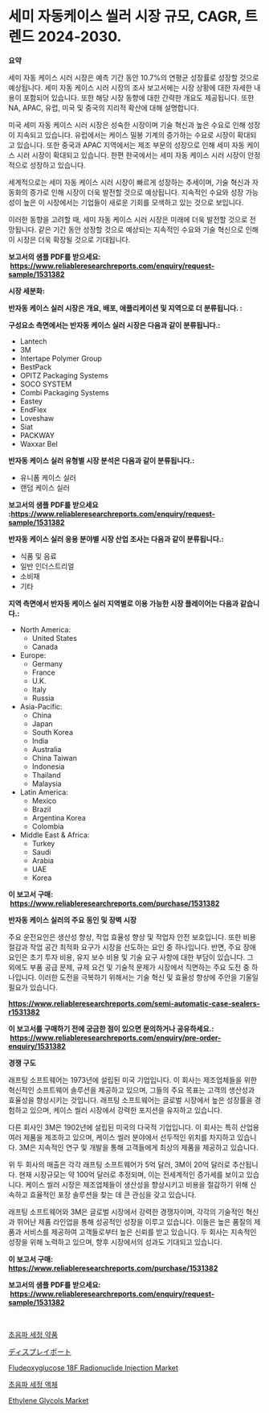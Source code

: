 <p><h1>세미 자동케이스 씰러 시장 규모, CAGR, 트렌드 2024-2030.</h1></p><p><strong>요약</strong></p>
<p><p>세미 자동 케이스 시러 시장은 예측 기간 동안 10.7%의 연평균 성장률로 성장할 것으로 예상됩니다. 세미 자동 케이스 시러 시장의 조사 보고서에는 시장 상황에 대한 자세한 내용이 포함되어 있습니다. 또한 해당 시장 동향에 대한 간략한 개요도 제공됩니다. 또한 NA, APAC, 유럽, 미국 및 중국의 지리적 확산에 대해 설명합니다.</p><p>미국 세미 자동 케이스 시러 시장은 성숙한 시장이며 기술 혁신과 높은 수요로 인해 성장이 지속되고 있습니다. 유럽에서는 케이스 밀봉 기계의 증가하는 수요로 시장이 확대되고 있습니다. 또한 중국과 APAC 지역에서는 제조 부문의 성장으로 인해 세미 자동 케이스 시러 시장이 확대되고 있습니다. 한편 한국에서는 세미 자동 케이스 시러 시장이 안정적으로 성장하고 있습니다.</p><p>세계적으로는 세미 자동 케이스 시러 시장이 빠르게 성장하는 추세이며, 기술 혁신과 자동화의 증가로 인해 시장이 더욱 발전할 것으로 예상됩니다. 지속적인 수요와 성장 가능성이 높은 이 시장에서는 기업들이 새로운 기회를 모색하고 있는 것으로 보입니다.</p><p>이러한 동향을 고려할 때, 세미 자동 케이스 시러 시장은 미래에 더욱 발전할 것으로 전망됩니다. 같은 기간 동안 성장할 것으로 예상되는 지속적인 수요와 기술 혁신으로 인해 이 시장은 더욱 확장될 것으로 기대됩니다.</p></p>
<p><strong>보고서의 샘플 PDF를 받으세요: &nbsp;<a href="https://www.reliableresearchreports.com/enquiry/request-sample/1531382">https://www.reliableresearchreports.com/enquiry/request-sample/1531382</a></strong></p>
<p><strong>시장 세분화:</strong></p>
<p><strong> 반자동 케이스 실러 시장은 개요, 배포, 애플리케이션 및 지역으로 더 분류됩니다. :</strong></p>
<p><strong>구성요소 측면에서는 반자동 케이스 실러 시장은 다음과 같이 분류됩니다.:</strong></p>
<p><ul><li>Lantech</li><li>3M</li><li>Intertape Polymer Group</li><li>BestPack</li><li>OPITZ Packaging Systems</li><li>SOCO SYSTEM</li><li>Combi Packaging Systems</li><li>Eastey</li><li>EndFlex</li><li>Loveshaw</li><li>Siat</li><li>PACKWAY</li><li>Waxxar Bel</li></ul></p>
<p><strong> 반자동 케이스 실러 유형별 시장 분석은 다음과 같이 분류됩니다.:</strong></p>
<p><ul><li>유니폼 케이스 실러</li><li>랜덤 케이스 실러</li></ul></p>
<p><strong>보고서의 샘플 PDF를 받으세요 :<a href="https://www.reliableresearchreports.com/enquiry/request-sample/1531382">https://www.reliableresearchreports.com/enquiry/request-sample/1531382</a></strong></p>
<p><strong> 반자동 케이스 실러 응용 분야별 시장 산업 조사는 다음과 같이 분류됩니다.:</strong></p>
<p><ul><li>식품 및 음료</li><li>일반 인더스트리얼</li><li>소비재</li><li>기타</li></ul></p>
<p><strong>지역 측면에서 반자동 케이스 실러 지역별로 이용 가능한 시장 플레이어는 다음과 같습니다.:</strong></p>
<p><ul>
    <li>
        North America:
        <ul>
            <li>United States</li>
            <li>Canada</li>
        </ul>
    </li>
    <li>
        Europe:
        <ul>
            <li>Germany</li>
            <li>France</li>
            <li>U.K.</li>
            <li>Italy</li>
            <li>Russia</li>
        </ul>
    </li>
    <li>
        Asia-Pacific:
        <ul>
            <li>China</li>
            <li>Japan</li>
            <li>South Korea</li>
            <li>India</li>
            <li>Australia</li>
            <li>China Taiwan</li>
            <li>Indonesia</li>
            <li>Thailand</li>
            <li>Malaysia</li>
        </ul>
    </li>
    <li>
        Latin America:
        <ul>
            <li>Mexico</li>
            <li>Brazil</li>
            <li>Argentina Korea</li>
            <li>Colombia</li>
        </ul>
    </li>
    <li>
        Middle East & Africa:
        <ul>
            <li>Turkey</li>
            <li>Saudi</li>
            <li>Arabia</li>
            <li>UAE</li>
            <li>Korea</li>
        </ul>
    </li>
    </ul></p>
<p><strong>이 보고서 구매: &nbsp;<a href="https://www.reliableresearchreports.com/purchase/1531382">https://www.reliableresearchreports.com/purchase/1531382</a></strong></p>
<p><strong>반자동 케이스 실러의 주요 동인 및 장벽 시장</strong></p>
<p><p>주요 운전요인은 생산성 향상, 작업 효율성 향상 및 작업자 안전 보호입니다. 또한 비용 절감과 작업 공간 최적화 요구가 시장을 선도하는 요인 중 하나입니다. 반면, 주요 장애요인은 초기 투자 비용, 유지 보수 비용 및 기술 요구 사항에 대한 부담이 있습니다. 그 외에도 부품 공급 문제, 규제 요건 및 기술적 문제가 시장에서 직면하는 주요 도전 중 하나입니다. 이러한 도전을 극복하기 위해서는 기술 혁신 및 효율성 향상에 주안을 기울일 필요가 있습니다.</p></p>
<p><strong><a href="https://www.reliableresearchreports.com/semi-automatic-case-sealers-r1531382">https://www.reliableresearchreports.com/semi-automatic-case-sealers-r1531382</a></strong></p>
<p><strong>이 보고서를 구매하기 전에 궁금한 점이 있으면 문의하거나 공유하세요.: &nbsp;<a href="https://www.reliableresearchreports.com/enquiry/pre-order-enquiry/1531382">https://www.reliableresearchreports.com/enquiry/pre-order-enquiry/1531382</a></strong></p>
<p><strong>경쟁 구도</strong></p>
<p><p>래프팅 소프트웨어는 1973년에 설립된 미국 기업입니다. 이 회사는 제조업체들을 위한 혁신적인 소프트웨어 솔루션을 제공하고 있으며, 그들의 주요 목표는 고객의 생산성과 효율성을 향상시키는 것입니다. 래프팅 소프트웨어는 글로벌 시장에서 높은 성장률을 경험하고 있으며, 케이스 씰러 시장에서 강력한 포지션을 유지하고 있습니다.</p><p>다른 회사인 3M은 1902년에 설립된 미국의 다국적 기업입니다. 이 회사는 특히 산업용 여러 제품을 제조하고 있으며, 케이스 씰러 분야에서 선두적인 위치를 차지하고 있습니다. 3M은 지속적인 연구 및 개발을 통해 고객들에게 최상의 제품을 제공하고 있습니다.</p><p>위 두 회사의 매출은 각각 래프팅 소프트웨어가 5억 달러, 3M이 20억 달러로 추산됩니다. 현재 시장규모는 약 100억 달러로 추정되며, 이는 전세계적인 증가세를 보이고 있습니다. 케이스 씰러 시장은 제조업체들이 생산성을 향상시키고 비용을 절감하기 위해 신속하고 효율적인 포장 솔루션을 찾는 데 큰 관심을 갖고 있습니다.</p><p>래프팅 소프트웨어와 3M은 글로벌 시장에서 강력한 경쟁자이며, 각각의 기술적인 혁신과 뛰어난 제품 라인업을 통해 성공적인 성장을 이루고 있습니다. 이들은 높은 품질의 제품과 서비스를 제공하여 고객들로부터 높은 신뢰를 받고 있습니다. 두 회사는 지속적인 성장을 위해 노력하고 있으며, 향후 시장에서의 성과도 기대되고 있습니다.</p></p>
<p><strong>이 보고서 구매: &nbsp; <a href="https://www.reliableresearchreports.com/purchase/1531382">https://www.reliableresearchreports.com/purchase/1531382</a></strong></p>
<p><strong>보고서의 샘플 PDF를 받으세요: &nbsp;<a href="https://www.reliableresearchreports.com/enquiry/request-sample/1531382">https://www.reliableresearchreports.com/enquiry/request-sample/1531382</a></strong><strong></strong></p>
<p>&nbsp;</p>
<p><p><a href="https://github.com/vsoq0zknh59/Market-Research-Report-List-1/blob/main/276953621807.md">초음파 세정 약품</a></p><p><a href="https://github.com/MosesSpinka1914/Market-Research-Report-List-1/blob/main/659309923995.md">ディスプレイポート</a></p><p><a href="https://github.com/globismark/Market-Research-Report-List-2/blob/main/fludeoxyglucose-18f-radionuclide-injection-market.md">Fludeoxyglucose 18F Radionuclide Injection Market</a></p><p><a href="https://github.com/Tristiarton768456/Market-Research-Report-List-1/blob/main/937100021808.md">초음파 세정 액체</a></p><p><a href="https://issuu.com/reportprime-2/docs/ethylene-glycols-market-size-2030.pptx">Ethylene Glycols Market</a></p></p>